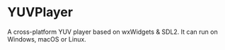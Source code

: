 # YUVPlayer
A cross-platform YUV player based on wxWidgets &amp; SDL2. It can run on Windows, macOS or Linux.
